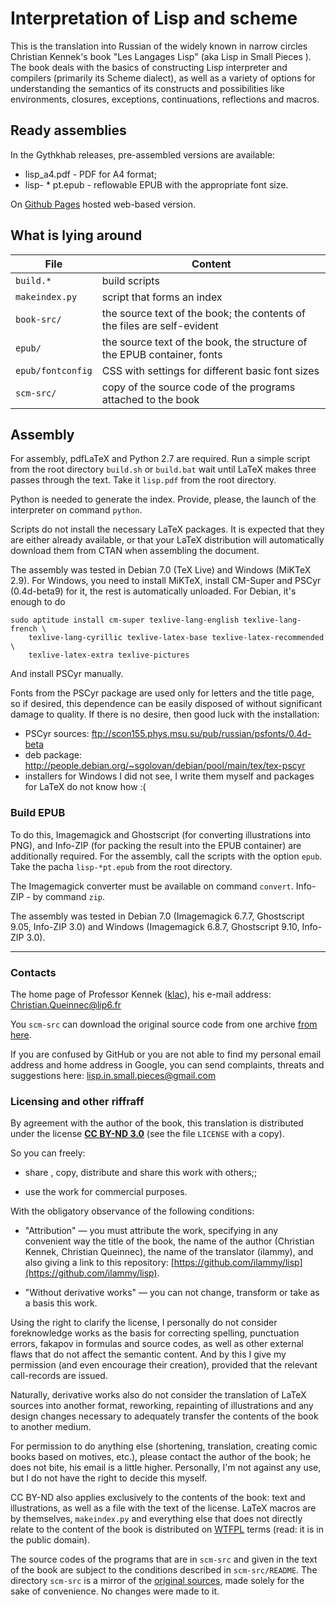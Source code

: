 Interpretation of Lisp and scheme
=================================

This is the translation into Russian of the widely known in narrow circles Christian Kennek's book "Les Langages Lisp" (aka Lisp in Small Pieces ). The book deals with the basics of constructing Lisp interpreter and compilers (primarily its Scheme dialect), as well as a variety of options for understanding the semantics of its constructs and possibilities like environments, closures, exceptions, continuations, reflections and macros.

Ready assemblies
----------------

In the Gythkhab releases, pre-assembled versions are available:

  * lisp_a4.pdf - PDF for A4 format;
  * lisp- * pt.epub - reflowable EPUB with the appropriate font size.

On [Github Pages](http://ilammy.github.io/lisp/) hosted web-based version.


What is lying around
--------------------

| File              | Content                                                                    |
|-------------------|----------------------------------------------------------------------------|
| `build.*`         | build scripts                                                              |
| `makeindex.py`    | script that forms an index                                                 |
| `book-src/`       | the source text of the book; the contents of the files are self-evident    |
| `epub/`           | the source text of the book, the structure of the EPUB container, fonts    |
| `epub/fontconfig` | CSS with settings for different basic font sizes                           |
| `scm-src/`        | copy of the source code of the programs attached to the book               |


Assembly
--------

For assembly, pdfLaTeX and Python 2.7 are required. Run a simple script from the root directory `build.sh` or `build.bat` wait until LaTeX makes three passes through the text. Take it `lisp.pdf` from the root directory.

Python is needed to generate the index. Provide, please, the launch of the interpreter on command `python`.

Scripts do not install the necessary LaTeX packages. It is expected that they are either already available, or that your LaTeX distribution will automatically download them from CTAN when assembling the document.

The assembly was tested in Debian 7.0 (TeX Live) and Windows (MiKTeX 2.9). For Windows, you need to install MiKTeX, install CM-Super and PSCyr (0.4d-beta9) for it, the rest is automatically unloaded. For Debian, it's enough to do

    sudo aptitude install cm-super texlive-lang-english texlive-lang-french \
        texlive-lang-cyrillic texlive-latex-base texlive-latex-recommended  \
        texlive-latex-extra texlive-pictures

And install PSCyr manually.

Fonts from the PSCyr package are used only for letters and the title page, so if desired, this dependence can be easily disposed of without significant damage to quality. If there is no desire, then good luck with the installation:
  * PSCyr sources: ftp://scon155.phys.msu.su/pub/russian/psfonts/0.4d-beta
  * deb package: http://people.debian.org/~sgolovan/debian/pool/main/tex/tex-pscyr
  * installers for Windows I did not see, I write them myself and packages for LaTeX do not know how :(

### Build EPUB

To do this, Imagemagick and Ghostscript (for converting illustrations into PNG), and Info-ZIP (for packing the result into the EPUB container) are additionally required. For the assembly, call the scripts with the option `epub`. Take the pacha `lisp-*pt.epub` from the root directory.

The Imagemagick converter must be available on command `convert`. Info-ZIP - by command `zip`.

The assembly was tested in Debian 7.0 (Imagemagick 6.7.7, Ghostscript 9.05, Info-ZIP 3.0) and Windows (Imagemagick 6.8.7, Ghostscript 9.10, Info-ZIP 3.0).


----


### Contacts

The home page of Professor Kennek ([klac](http://pagesperso-systeme.lip6.fr/Christian.Queinnec/WWW/Queinnec.html)), his e-mail address: [Christian.Queinnec@lip6.fr](mailto:Christian.Queinnec@lip6.fr)

You `scm-src` can download the original source code from one archive [from here](http://pagesperso-systeme.lip6.fr/Christian.Queinnec/Books/LiSP-2ndEdition-2006Dec11.tgz).

If you are confused by GitHub or you are not able to find my personal email address and home address in Google, you can send complaints, threats and suggestions here: [lisp.in.small.pieces@gmail.com](mailto:lisp.in.small.pieces@gmail.com)


### Licensing and other riffraff

By agreement with the author of the book, this translation is distributed under the license [**CC BY-ND 3.0**](http://creativecommons.org/licenses/by-nd/3.0) (see the file  `LICENSE` with a copy).

So you can freely:

  * share , copy, distribute and share this work with others;;

  * use the work for commercial purposes.

With the obligatory observance of the following conditions:

  * "Attribution" — you must attribute the work, specifying in any convenient way the title of the book, the name of the author (Christian Kennek, Christian Queinnec), the name of the translator (ilammy), and also giving a link to this repository: [https://github.com/ilammy/lisp](https://github.com/ilammy/lisp).

  * "Without derivative works" — you can not change, transform or take as a basis this work.

Using the right to clarify the license, I personally do not consider foreknowledge works as the basis for correcting spelling, punctuation errors, fakapov in formulas and source codes, as well as other external flaws that do not affect the semantic content. And by this I give my permission (and even encourage their creation), provided that the relevant call-records are issued.

Naturally, derivative works also do not consider the translation of LaTeX sources into another format, reworking, repainting of illustrations and any design changes necessary to adequately transfer the contents of the book to another medium.

For permission to do anything else (shortening, translation, creating comic books based on motives, etc.), please contact the author of the book; he does not bite, his email is a little higher. Personally, I'm not against any use, but I do not have the right to decide this myself.

CC BY-ND also applies exclusively to the contents of the book: text and illustrations, as well as a file with the text of the license. LaTeX macros are by themselves, `makeindex.py` and everything else that does not directly relate to the content of the book is distributed on [WTFPL](http://www.wtfpl.net/) terms (read: it is in the public domain).

The source codes of the programs that are in `scm-src` and given in the text of the book are subject to the conditions described in `scm-src/README`. The directory `scm-src` is a mirror of the [original sources](http://pagesperso-systeme.lip6.fr/Christian.Queinnec/Books/LiSP-2ndEdition-2006Dec11.tgz), made solely for the sake of convenience. No changes were made to it.
